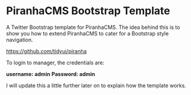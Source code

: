 PiranhaCMS Bootstrap Template
=================

A Twitter Bootstrap template for PiranhaCMS. 
The idea behind this is to show you how to extend PiranhaCMS to cater for a Bootstrap style navigation.

https://github.com/tidyui/piranha

To login to manager, the credentials are:

<strong>username: admin</strong>
<strong>Password: admin</strong>

I will update this a little further later on to explain how the template works.
